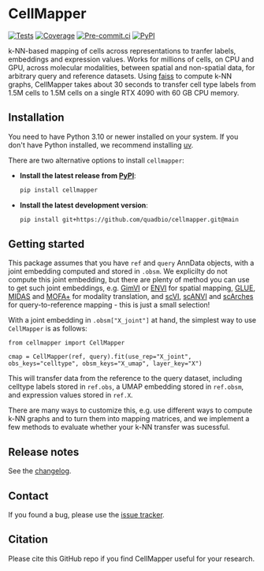 # CellMapper

[![Tests][badge-tests]][tests]
[![Coverage][badge-coverage]][coverage]
[![Pre-commit.ci][badge-pre-commit]][pre-commit]
[![PyPI][badge-pypi]][pypi]

[badge-tests]: https://github.com/quadbio/cellmapper/actions/workflows/test.yaml/badge.svg
[badge-coverage]: https://codecov.io/gh/quadbio/cellmapper/branch/main/graph/badge.svg
[badge-pre-commit]: https://results.pre-commit.ci/badge/github/quadbio/cellmapper/main.svg
[badge-pypi]: https://img.shields.io/pypi/v/cellmapper.svg

k-NN-based mapping of cells across representations to tranfer labels, embeddings and expression values. Works for millions of cells, on CPU and GPU, across molecular modalities, between spatial and non-spatial data, for arbitrary query and reference datasets. Using [faiss][] to compute k-NN graphs, CellMapper takes about 30 seconds to transfer cell type labels from 1.5M cells to 1.5M cells on a single RTX 4090 with 60 GB CPU memory.

## Installation

You need to have Python 3.10 or newer installed on your system.
If you don't have Python installed, we recommend installing [uv][].

There are two alternative options to install ``cellmapper``:

- **Install the latest release from [PyPI][]**:

  ```bash
  pip install cellmapper
  ```

- **Install the latest development version**:

  ```bash
  pip install git+https://github.com/quadbio/cellmapper.git@main
  ```

## Getting started

This package assumes that you have ``ref`` and ``query`` AnnData objects, with a joint embedding computed and stored in ``.obsm``. We explicilty do not compute this joint embedding, but there are plenty of method you can use to get such joint embeddings, e.g. [GimVI][] or [ENVI][] for spatial mapping, [GLUE][], [MIDAS][] and [MOFA+][] for modality translation, and [scVI][], [scANVI][] and [scArches][] for query-to-reference mapping - this is just a small selection!

With a joint embedding in ``.obsm["X_joint"]`` at hand, the simplest way to use ``CellMapper`` is as follows:
```
from cellmapper import CellMapper

cmap = CellMapper(ref, query).fit(use_rep="X_joint", obs_keys="celltype", obsm_keys="X_umap", layer_key="X")
```

This will transfer data from the reference to the query dataset, including celltype labels stored in ``ref.obs``, a UMAP embedding stored in ``ref.obsm``, and expression values stored in ``ref.X``.

There are many ways to customize this, e.g. use different ways to compute k-NN graphs and to turn them into mapping matrices, and we implement a few methods to evaluate whether your k-NN transfer was sucessful.

## Release notes

See the [changelog][].

## Contact

If you found a bug, please use the [issue tracker][].

## Citation

Please cite this GitHub repo if you find CellMapper useful for your research.

[uv]: https://github.com/astral-sh/uv
[issue tracker]: https://github.com/quadbio/cellmapper/issues
[tests]: https://github.com/quadbio/cellmapper/actions/workflows/test.yaml
[changelog]: https://cellmapper.readthedocs.io/en/latest/changelog.html
[api documentation]: https://cellmapper.readthedocs.io/en/latest/api.html
[pypi]: https://pypi.org/project/cellmapper
[coverage]: https://codecov.io/gh/quadbio/cellmapper
[pre-commit]: https://results.pre-commit.ci/latest/github/quadbio/cellmapper/main
[pypi]: https://pypi.org/project/cellmapper/
[faiss]: https://github.com/facebookresearch/faiss

[GimVI]: https://docs.scvi-tools.org/en/stable/api/reference/scvi.external.GIMVI.html#
[ENVI]: https://scenvi.readthedocs.io/en/latest/#
[GLUE]: https://scglue.readthedocs.io/en/latest/
[MIDAS]: https://scmidas.readthedocs.io/en/latest/
[MOFA+]: https://muon.readthedocs.io/en/latest/omics/multi.html
[scVI]: https://docs.scvi-tools.org/en/stable/api/reference/scvi.model.SCVI.html
[scANVI]: https://docs.scvi-tools.org/en/stable/api/reference/scvi.model.SCANVI.html
[scArches]: https://docs.scarches.org/en/latest/
